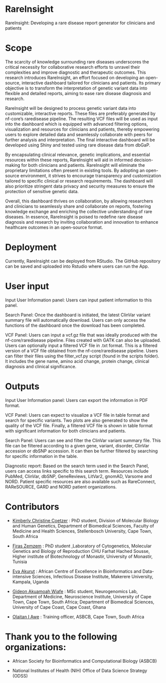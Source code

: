 # RareInsight
RareInsight: Developing a rare disease report generator for clinicians and patients

# Scope
The scarcity of knowledge surrounding rare diseases underscores the critical necessity for collaborative research efforts to unravel their complexities and improve diagnostic and therapeutic outcomes. This research introduces RareInsight, an effort focused on developing an open-source, interactive dashboard tailored for clinicians and patients. Its primary objective is to transform the interpretation of genetic variant data into flexible and detailed reports, aiming to ease rare disease diagnosis and research.

RareInsight will be designed to process genetic variant data into customizable, interactive reports. These files are preferably generated by nf-core’s raredisease pipeline. The resulting VCF files will be used as input into the dashboard which is equipped with advanced filtering options, visualization and resources for clinicians and patients, thereby empowering users to explore detailed data and seamlessly collaborate with peers for further analysis and interpretation. The final interactive dashboard will be developed using Shiny and tested using rare disease data from dbGaP.

By encapsulating clinical relevance, genetic implications, and essential resources within these reports, RareInsight will aid in informed decision-making for both clinicians and patients. RareInsight will eliminate the proprietary limitations often present in existing tools. By adopting an open-source environment, it strives to encourage transparency and customization tailored to specific clinical or research requirements. The dashboard will also prioritize stringent data privacy and security measures to ensure the protection of sensitive genetic data.

Overall, this dashboard thrives on collaboration, by allowing researchers and clinicians to seamlessly share and collaborate on reports, fostering knowledge exchange and enriching the collective understanding of rare diseases. In essence, RareInsight is poised to redefine rare disease diagnosis and research by inviting collaboration and innovation to enhance healthcare outcomes in an open-source format.

# Deployment

Currently, RareInsight can be deployed from RStudio. The GitHub repository can be saved and uploaded into Rstudio where users can run the App. 

# User input

Input User Information panel: Users can input patient information to this panel.

Search Panel: Once the dashboard is initiated, the latest ClinVar variant summary file will automatically download. Users can only access the functions of the dashboard once the download has been completed. 

VCF Panel: Users can input a vcf.gz file that was ideally produced with the nf-core/raredisease pipeline. Files created with GATK can also be uploaded. Users can optionally input a filtered VCF file in .txt format. This is a filtered version of a VCF file obtained from the nf-core/raredisease pipeline. Users can filter their files using the filter_vcf.py script (found in the scripts folder). It includes the gene name, amino acid change, protein change, clinical diagnosis and clinical significance. 

# Outputs

Input User Information panel: Users can export the information in PDF format.

VCF Panel: Users can expect to visualize a VCF file in table format and search for specific variants. Two plots are also generated to show the quality of the VCF file. Finally, a filtered VCF file is shown in table format with significant information for both clinicians and patients.

Search Panel: Users can see and filter the ClinVar variant summary file. This file can be filtered according to a given gene, variant, disorder, ClinVar accession or dbSNP accession. It can then be further filtered by searching for specific information in the table.

Diagnostic report: Based on the search term used in the Search Panel, users can access links specific to this search term. Resources include PubMed, ClinVar, dbSNP, GeneReviews, LitVar2, gnomAD, Varsome and NORD. Patient specific resources are also available such as RareConnect, RAReSOURCE, GARD and NORD patient organizations. 

# Contributors
- [Kimberly Christine Coetzer](https://github.com/Kimmiecc19) : PhD student, Division of Molecular Biology and Human Genetics, Department of Biomedical Sciences, Faculty of Medicine and Health Sciences, Stellenbosch University, Cape Town, South Africa
  
- [Firas Zemzem](https://github.com/Zemzemfiras1) : PhD student ,Laboratory of Cytogenetics, Molecular Genetics and Biology of Reproduction CHU Farhat Hached Sousse, Higher institute of Biotechnology of Monastir, University of Monastir, Tunisia

- [Eva Akurut](https://github.com/AkurutEva) : African Centre of Excellence in Bioinformatics and Data-intensive Sciences, Infectious Disease Institute, Makerere University, Kampala, Uganda
  
- [Gideon Akuamoah Wiafe](https://github.com/Gidoo) : MSc student, Neurogenomics Lab, Department of Medicine, Neuroscience Institute, University of Cape Town, Cape Town, South Africa; Department of Biomedical Sciences, University of Cape Coast, Cape Coast, Ghana

- [Olaitan I Awe](https://github.com/laitanawe) : Training officer, ASBCB, Cape Town, South Africa

# Thank you to the following organizations: 

- African Society for Bioinformatics and Computational Biology (ASBCB)

- National Institutes of Health (NIH) Office of Data Science Strategy (ODSS)
